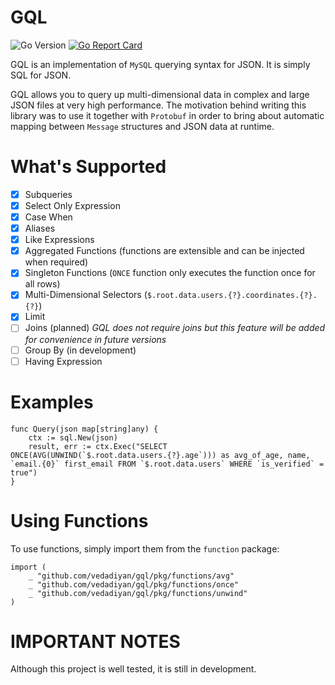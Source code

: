 
# GQL
![Go Version](https://img.shields.io/badge/Go-%3E%3D%201.19-%23007d9c)
[![Go Report Card](https://goreportcard.com/badge/github.com/vedadiyan/gql)](https://goreportcard.com/report/github.com/vedadiyan/gql)

GQL is an implementation of `MySQL` querying syntax for JSON. It is simply SQL for JSON.

  

GQL allows you to query up multi-dimensional data in complex and large JSON files at very high performance. The motivation behind writing this library was to use it together with `Protobuf` in order to bring about automatic mapping between `Message` structures and JSON data at runtime.

  

# What's Supported

 - [X] Subqueries
 - [X] Select Only Expression
 - [X] Case When
 - [X] Aliases 
 - [X] Like Expressions 
 - [X] Aggregated Functions (functions are extensible and can be injected when required)
 - [X] Singleton Functions (`ONCE` function only executes the function once for all rows) 
 - [X] Multi-Dimensional Selectors (`$.root.data.users.{?}.coordinates.{?}.{?}`)
 - [X] Limit
 - [ ] Joins (planned) *GQL does not require joins but this feature will be added for convenience in future versions* 
 - [ ] Group By (in development) 
 - [ ] Having Expression 

# Examples

    func Query(json map[string]any) {
        ctx := sql.New(json)
        result, err := ctx.Exec("SELECT ONCE(AVG(UNWIND(`$.root.data.users.{?}.age`))) as avg_of_age, name, `email.{0}` first_email FROM `$.root.data.users` WHERE `is_verified` = true")
    }
    
# Using Functions 
To use functions, simply import them from the `function` package:

    import (
	    _ "github.com/vedadiyan/gql/pkg/functions/avg"
	    _ "github.com/vedadiyan/gql/pkg/functions/once"
	    _ "github.com/vedadiyan/gql/pkg/functions/unwind"
    )

# IMPORTANT NOTES

Although this project is well tested, it is still in development.
